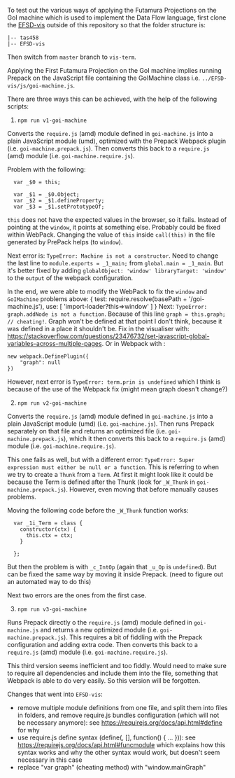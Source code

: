 To test out the various ways of applying the Futamura Projections on the GoI machine which is used to implement the Data Flow language, first clone the [EFSD-vis](https://github.com/sanduteo95/EFSD-vis) outside of this repository so that the folder structure is:
```
|-- tas458
|-- EFSD-vis
```
Then switch from `master` branch to `vis-term`.

Applying the First Futamura Projection on the GoI machine implies running Prepack on the JavaScript file containing the GoIMachine class i.e. `../EFSD-vis/js/goi-machine.js`. 

There are three ways this can be achieved, with the help of the following scripts:
1. `npm run v1-goi-machine`

Converts the `require.js` (amd) module defined in `goi-machine.js` into a plain JavaScript module (umd), optimized with the Prepack Webpack plugin (i.e. `goi-machine.prepack.js`). Then converts this back to a `require.js` (amd) module (i.e. `goi-machine.require.js`).

Problem with the following:
```
  var _$0 = this;

  var _$1 = _$0.Object;
  var _$2 = _$1.defineProperty;
  var _$3 = _$1.setPrototypeOf;
```

`this` does not have the expected values in the browser, so it fails. Instead of pointing at the `window`, it points at something else. Probably could be fixed within WebPack. Changing the value of `this` inside `call(this)` in the file generated by PrePack helps (to `window`).

Next error is: `TypeError: Machine is not a constructor`. Need to change the last line to `module.exports = _1_main;` from `global.main = _1_main`. But it's better fixed by adding `globalObject: 'window' libraryTarget: 'window'` to the `output` of the webpack configuration.

In the end, we were able to modify the WebPack to fix the `window` and `GoIMachine` problems above:
{
    test: require.resolve(basePath + '/goi-machine.js'),
    use: [
        'import-loader?this=>window'
    ]
}
Next: `TypeError: graph.addNode is not a function`. Because of this line `graph = this.graph; // cheating!`. Graph won't be defined at that point I don't think, because it was defined in a place it shouldn't be. Fix in the visualiser with: https://stackoverflow.com/questions/23476732/set-javascript-global-variables-across-multiple-pages. Or in Webpack with :
```
new webpack.DefinePlugin({
    "graph": null
})
```

However, next error is `TypeError: term.prin is undefined` which I think is because of the use of the Webpack fix (might mean graph doesn't change?)

2. `npm run v2-goi-machine`

Converts the `require.js` (amd) module defined in `goi-machine.js` into a plain JavaScript module (umd) (i.e. `goi-machine.js`). Then runs Prepack separately on that file and returns an optimized file (i.e. `goi-machine.prepack.js`), which it then converts this back to a `require.js` (amd) module (i.e. `goi-machine.require.js`).

This one fails as well, but with a different error: `TypeError: Super expression must either be null or a function`. This is referring to when we try to create a `Thunk` from a `Term`. At first it might look like it could be because the Term is defined after the Thunk (look for `_W_Thunk` in `goi-machine.prepack.js`). However, even moving that before manually causes problems.

Moving the following code before the `_W_Thunk` function works:
```
  var _1i_Term = class {
    constructor(ctx) {
      this.ctx = ctx;
    }

  };
```
But then the problem is with `_c_IntOp` (again that `_u_Op` is `undefined`). But can be fixed the same way by moving it inside Prepack. (need to figure out an automated way to do this)

Next two errors are the ones from the first case.

3. `npm run v3-goi-machine`

Runs Prepack directly o the `require.js` (amd) module defined in `goi-machine.js` and returns a new optimized module (i.e. `goi-machine.prepack.js`). This requires a bit of fiddling with the Prepack configuration and adding extra code. Then converts this back to a `require.js` (amd) module (i.e. `goi-machine.require.js`).

This third version seems inefficient and too fiddly. Would need to make sure to require all dependencies and include them into the file, something that Webpack is able to do very easily. So this version will be forgotten.

Changes that went into `EFSD-vis`:
- remove multiple module definitions from one file, and split them into files in folders, and remove require.js bundles configuration (which will not be necessary anymore): see https://requirejs.org/docs/api.html#define for why
- use require.js define syntax (define(<name>, [<deps>], function(<deps class names>) { ... })): see https://requirejs.org/docs/api.html#funcmodule which explains how this syntax works and why the other syntax would work, but doesn't seem necessary in this case
- replace "var graph" (cheating method) with "window.mainGraph"


